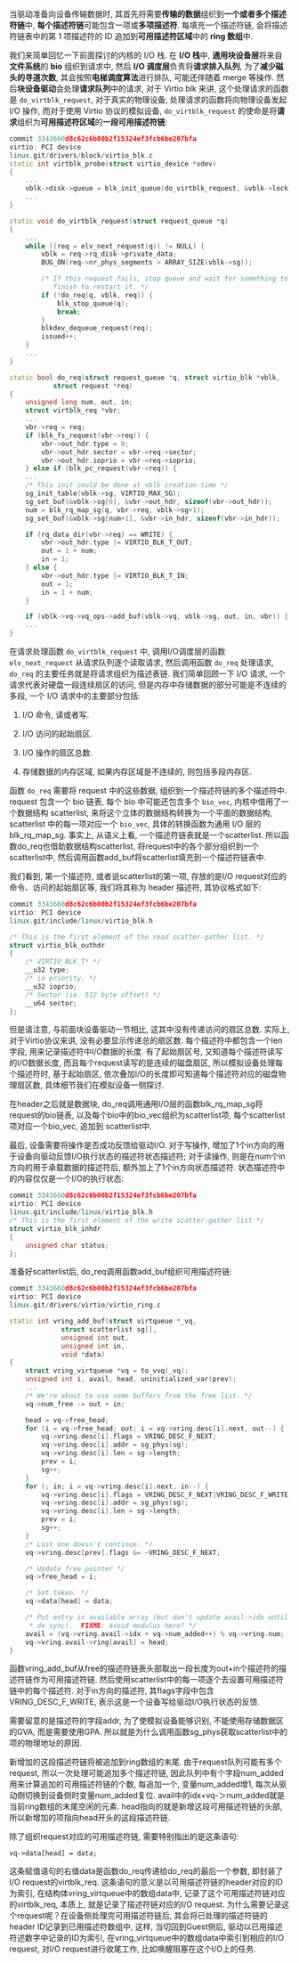 
当驱动准备向设备传输数据时, 其首先将需要**传输的数据**组织到**一个或者多个描述符链**中, **每个描述符链**可能包含一项或**多项描述符**. 每填充一个描述符链, 会将描述符链表中的第 1 项描述符的 ID 追加到**可用描述符区域**中的 **ring 数组**中.

我们来简单回忆一下前面探讨的内核的 I/O 栈. 在 **I/O 栈**中, **通用块设备层**将来自**文件系统**的 **bio** 组织到请求中, 然后 **I/O 调度层**负责将**请求排入队列**, 为了**减少磁头的寻道次数**, 其会按照**电梯调度算法**进行排队, 可能还伴随着 merge 等操作. 然后**块设备驱动**会处理**请求队列**中的请求, 对于 Virtio blk 来讲, 这个处理请求的函数是 `do_virtblk_request`, 对于真实的物理设备, 处理请求的函数将向物理设备发起 I/O 操作, 而对于使用 Virtio 协议的模拟设备, `do_virtblk_request` 的使命是将**请求**组织为**可用描述符区域**的**一段可用描述符链**:

```cpp
commit 3343660d8c62c6b00b2f15324ef3fcb6be207bfa
virtio: PCI device
linux.git/drivers/block/virtio_blk.c
static int virtblk_probe(struct virtio_device *vdev)
{
    ...
	vblk->disk->queue = blk_init_queue(do_virtblk_request, &vblk->lock);
    ...
}

static void do_virtblk_request(struct request_queue *q)
{
    ...
	while ((req = elv_next_request(q)) != NULL) {
		vblk = req->rq_disk->private_data;
		BUG_ON(req->nr_phys_segments > ARRAY_SIZE(vblk->sg));

		/* If this request fails, stop queue and wait for something to
		   finish to restart it. */
		if (!do_req(q, vblk, req)) {
			blk_stop_queue(q);
			break;
		}
		blkdev_dequeue_request(req);
		issued++;
	}
    ...
}

static bool do_req(struct request_queue *q, struct virtio_blk *vblk,
		   struct request *req)
{
	unsigned long num, out, in;
	struct virtblk_req *vbr;
    ...
	vbr->req = req;
	if (blk_fs_request(vbr->req)) {
		vbr->out_hdr.type = 0;
		vbr->out_hdr.sector = vbr->req->sector;
		vbr->out_hdr.ioprio = vbr->req->ioprio;
	} else if (blk_pc_request(vbr->req)) {
    ...
	/* This init could be done at vblk creation time */
	sg_init_table(vblk->sg, VIRTIO_MAX_SG);
	sg_set_buf(&vblk->sg[0], &vbr->out_hdr, sizeof(vbr->out_hdr));
	num = blk_rq_map_sg(q, vbr->req, vblk->sg+1);
	sg_set_buf(&vblk->sg[num+1], &vbr->in_hdr, sizeof(vbr->in_hdr));

	if (rq_data_dir(vbr->req) == WRITE) {
		vbr->out_hdr.type |= VIRTIO_BLK_T_OUT;
		out = 1 + num;
		in = 1;
	} else {
		vbr->out_hdr.type |= VIRTIO_BLK_T_IN;
		out = 1;
		in = 1 + num;
	}

	if (vblk->vq->vq_ops->add_buf(vblk->vq, vblk->sg, out, in, vbr)) {
    ...
}
```

在请求处理函数 `do_virtblk_request` 中, 调用I/O调度层的函数 `elv_next_request` 从请求队列逐个读取请求, 然后调用函数 `do_req` 处理请求, `do_req` 的主要任务就是将请求组织为描述表链. 我们简单回顾一下 I/O 请求, 一个请求代表对硬盘一段连续扇区的访问, 但是内存中存储数据的部分可能是不连续的多段, 一个 I/O 请求中的主要部分包括:

1) I/O 命令, 读或者写.

2) I/O 访问的起始扇区.

3) I/O 操作的扇区总数.

4) 存储数据的内存区域, 如果内存区域是不连续的, 则包括多段内存区.

函数 `do_req` 需要将 request 中的这些数据, 组织到一个描述符链的多个描述符中. request 包含一个 bio 链表, 每个 bio 中可能还包含多个 `bio_vec`, 内核中借用了一个数据结构 scatterlist, 来将这个立体的数据结构转换为一个平面的数据结构, scatterlist 中的每一项对应一个 `bio_vec`, 具体的转换函数为通用 I/O 层的 blk_rq_map_sg. 事实上, 从语义上看, 一个描述符链表就是一个scatterlist. 所以函数do_req也借助数据结构scatterlist, 将request中的各个部分组织到一个scatterlist中, 然后调用函数add_buf将scatterlist填充到一个描述符链表中.

我们看到, 第一个描述符, 或者说scatterlist的第一项, 存放的是I/O request对应的命令、访问的起始扇区等, 我们将其称为 header 描述符, 其协议格式如下:

```cpp
commit 3343660d8c62c6b00b2f15324ef3fcb6be207bfa
virtio: PCI device
linux.git/include/linux/virtio_blk.h

/* This is the first element of the read scatter-gather list. */
struct virtio_blk_outhdr
{
	/* VIRTIO_BLK_T* */
	__u32 type;
	/* io priority. */
	__u32 ioprio;
	/* Sector (ie. 512 byte offset) */
	__u64 sector;
};
```

但是请注意, 与前面块设备驱动一节相比, 这其中没有传递访问的扇区总数. 实际上, 对于Virtio协议来讲, 没有必要显示传递总的扇区数. 每个描述符中都包含一个len字段, 用来记录描述符中I/O数据的长度. 有了起始扇区号, 又知道每个描述符读写的I/O数据长度, 而且每个request读写的是连续的磁盘扇区, 所以模拟设备处理每个描述符时, 基于起始扇区, 依次叠加I/O的长度即可知道每个描述符对应的磁盘物理扇区数, 具体细节我们在模拟设备一侧探讨.

在header之后就是数据块, do_req调用通用I/O层的函数blk_rq_map_sg将request的bio链表, 以及每个bio中的bio_vec组织为scatterlist项, 每个scatterlist项对应一个bio_vec, 追加到 scatterlist中.

最后, 设备需要将操作是否成功反馈给驱动I/O. 对于写操作, 增加了1个in方向的用于设备向驱动反馈I/O执行状态的描述符状态描述符; 对于读操作, 则是在num个in方向的用于承载数据的描述符后, 额外加上了1个in方向状态描述符. 状态描述符中的内容仅仅是一个I/O的执行状态:

```cpp
commit 3343660d8c62c6b00b2f15324ef3fcb6be207bfa
virtio: PCI device
linux.git/include/linux/virtio_blk.h
/* This is the first element of the write scatter-gather list */
struct virtio_blk_inhdr
{
	unsigned char status;
};
```

准备好scatterlist后, do_req调用函数add_buf组织可用描述符链:

```cpp
commit 3343660d8c62c6b00b2f15324ef3fcb6be207bfa
virtio: PCI device
linux.git/drivers/virtio/virtio_ring.c

static int vring_add_buf(struct virtqueue *_vq,
			 struct scatterlist sg[],
			 unsigned int out,
			 unsigned int in,
			 void *data)
{
	struct vring_virtqueue *vq = to_vvq(_vq);
	unsigned int i, avail, head, uninitialized_var(prev);
    ...
	/* We're about to use some buffers from the free list. */
	vq->num_free -= out + in;

	head = vq->free_head;
	for (i = vq->free_head; out; i = vq->vring.desc[i].next, out--) {
		vq->vring.desc[i].flags = VRING_DESC_F_NEXT;
		vq->vring.desc[i].addr = sg_phys(sg);
		vq->vring.desc[i].len = sg->length;
		prev = i;
		sg++;
	}
	for (; in; i = vq->vring.desc[i].next, in--) {
		vq->vring.desc[i].flags = VRING_DESC_F_NEXT|VRING_DESC_F_WRITE;
		vq->vring.desc[i].addr = sg_phys(sg);
		vq->vring.desc[i].len = sg->length;
		prev = i;
		sg++;
	}
	/* Last one doesn't continue. */
	vq->vring.desc[prev].flags &= ~VRING_DESC_F_NEXT;

	/* Update free pointer */
	vq->free_head = i;

	/* Set token. */
	vq->data[head] = data;

	/* Put entry in available array (but don't update avail->idx until they
	 * do sync).  FIXME: avoid modulus here? */
	avail = (vq->vring.avail->idx + vq->num_added++) % vq->vring.num;
	vq->vring.avail->ring[avail] = head;
}
```

函数vring_add_buf从free的描述符链表头部取出一段长度为out+in个描述符的描述符链作为可用描述符链. 然后使用scatterlist中的每一项逐个去设置可用描述符链中的每个描述符. 对于in方向的描述符, 其flags字段中包含VRING_DESC_F_WRITE, 表示这是一个设备写给驱动I/O执行状态的反馈.

需要留意的是描述符的字段addr, 为了使模拟设备能够识别, 不能使用存储数据区的GVA, 而是需要使用GPA. 所以就是为什么调用函数sg_phys获取scatterlist中的项的物理地址的原因.

新增加的这段描述符链将被追加到ring数组的末尾. 由于request队列可能有多个request, 所以一次处理可能追加多个描述符链, 因此队列中有个字段num_added用来计算追加的可用描述符链的个数, 每追加一个, 变量num_added增1, 每次从驱动侧切换到设备侧时变量num_added复位. avail中的idx+vq-＞num_added就是当前ring数组的末尾空闲的元素. head指向的就是新增这段可用描述符链的头部, 所以新增加的项指向head开头的这段描述符链.

除了组织request对应的可用描述符链, 需要特别指出的是这条语句:

`vq->data[head] = data;`

这条赋值语句的右值data是函数do_req传递给do_req的最后一个参数, 即封装了I/O request的virtblk_req. 这条语句的意义是以可用描述符链的header对应的ID为索引, 在结构体vring_virtqueue中的数组data中, 记录了这个可用描述符链对应的virtblk_req, 本质上, 就是记录了描述符链对应的I/O request. 为什么需要记录这个request呢？在设备侧处理完可用描述符链后, 其会将已处理的描述符链的header ID记录到已用描述符数组中, 这样, 当切回到Guest侧后, 驱动以已用描述符述数字中记录的ID为索引, 在vring_virtqueue中的数组data中索引到相应的I/O request, 对I/O request进行收尾工作, 比如唤醒阻塞在这个I/O上的任务.


